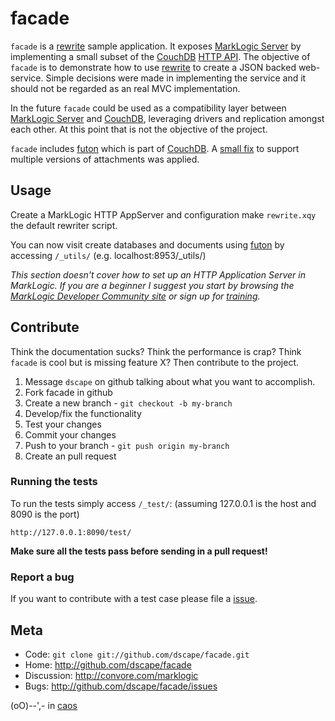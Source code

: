# facade
`facade` is a [rewrite][9] sample application. It exposes [MarkLogic Server][2] by implementing a small subset of the [CouchDB][7] [HTTP API][8]. The objective of `facade` is to demonstrate how to use [rewrite][9] to create a JSON backed web-service. Simple decisions were made in implementing the service and it should not be regarded as an real MVC implementation.

In the future `facade` could be used as a compatibility layer between [MarkLogic Server][2] and [CouchDB][7], leveraging drivers and replication amongst each other. At this point that is not the objective of the project.

`facade` includes [futon][6] which is part of [CouchDB][7]. A [small fix][10] to support multiple versions of attachments was applied.

## Usage

Create a MarkLogic HTTP AppServer and configuration make `rewrite.xqy` the default rewriter script.

You can now visit create databases and documents using [futon][6] by accessing `/_utils/`  (e.g. localhost:8953/_utils/)

*This section doesn't cover how to set up an HTTP Application Server in MarkLogic. If you are a beginner I suggest you start by browsing the [MarkLogic Developer Community site][4] or sign up for [training][5].*

## Contribute

Think the documentation sucks? Think the performance is crap? Think `facade` is cool but is missing feature X? Then contribute to the project.

1. Message `dscape` on github talking about what you want to accomplish.
2. Fork facade in github
3. Create a new branch - `git checkout -b my-branch`
4. Develop/fix the functionality
5. Test your changes
6. Commit your changes
7. Push to your branch - `git push origin my-branch`
8. Create an pull request

### Running the tests

To run the tests simply access `/_test/`:
(assuming 127.0.0.1 is the host and 8090 is the port)

    http://127.0.0.1:8090/test/

**Make sure all the tests pass before sending in a pull request!**

### Report a bug

If you want to contribute with a test case please file a [issue][1].

## Meta

* Code: `git clone git://github.com/dscape/facade.git`
* Home: <http://github.com/dscape/facade>
* Discussion: <http://convore.com/marklogic>
* Bugs: <http://github.com/dscape/facade/issues>

(oO)--',- in [caos][3]

[1]: http://github.com/dscape/facade/issues
[2]: http://marklogic.com
[3]: http://caos.di.uminho.pt
[4]: http://developer.marklogic.com
[5]: http://www.marklogic.com/services/training.html
[6]: https://github.com/apache/couchdb/tree/trunk/share/www
[7]: http://couchdb.apache.org/
[8]: http://wiki.apache.org/couchdb/HTTP_Document_API
[9]: http://github.com/dscape/rewrite
[10]: https://gist.github.com/baa888d42be7d8e264b2
